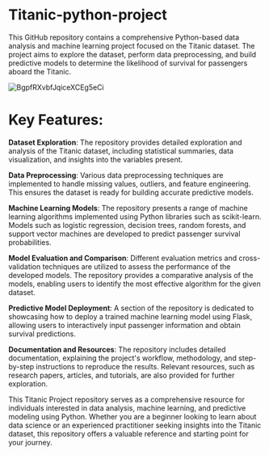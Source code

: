 # Titanic-python-project
This GitHub repository contains a comprehensive Python-based data analysis and machine learning project focused on the Titanic dataset. The project aims to explore the dataset, perform data preprocessing, and build predictive models to determine the likelihood of survival for passengers aboard the Titanic.

![BgpfRXvbfJqiceXCEg5eCi](https://github.com/Muskan1425/Titanic-python-project/assets/109355729/e7e09130-f779-4199-bc87-c2da7c81bdaf)


# Key Features:

**Dataset Exploration**: The repository provides detailed exploration and analysis of the Titanic dataset, including statistical summaries, data visualization, and insights into the variables present.

**Data Preprocessing**: Various data preprocessing techniques are implemented to handle missing values, outliers, and feature engineering. This ensures the dataset is ready for building accurate predictive models.

**Machine Learning Models**: The repository presents a range of machine learning algorithms implemented using Python libraries such as scikit-learn. Models such as logistic regression, decision trees, random forests, and support vector machines are developed to predict passenger survival probabilities.

**Model Evaluation and Comparison**: Different evaluation metrics and cross-validation techniques are utilized to assess the performance of the developed models. The repository provides a comparative analysis of the models, enabling users to identify the most effective algorithm for the given dataset.

**Predictive Model Deployment**: A section of the repository is dedicated to showcasing how to deploy a trained machine learning model using Flask, allowing users to interactively input passenger information and obtain survival predictions.

**Documentation and Resources**: The repository includes detailed documentation, explaining the project's workflow, methodology, and step-by-step instructions to reproduce the results. Relevant resources, such as research papers, articles, and tutorials, are also provided for further exploration.

This Titanic Project repository serves as a comprehensive resource for individuals interested in data analysis, machine learning, and predictive modeling using Python. Whether you are a beginner looking to learn about data science or an experienced practitioner seeking insights into the Titanic dataset, this repository offers a valuable reference and starting point for your journey.
